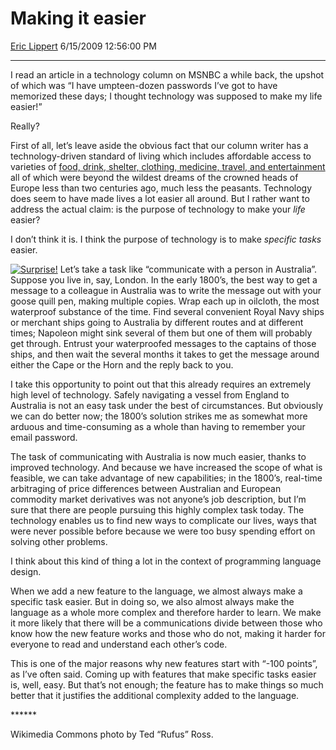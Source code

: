 <div id="page">

# Making it easier

[Eric Lippert](https://social.msdn.microsoft.com/profile/Eric%20Lippert) 6/15/2009 12:56:00 PM

-----

<div id="content">

<div class="mine">

I read an article in a technology column on MSNBC a while back, the upshot of which was “I have umpteen-dozen passwords I’ve got to have memorized these days; I thought technology was supposed to make my life easier\!”

Really?

First of all, let’s leave aside the obvious fact that our column writer has a technology-driven standard of living which includes affordable access to varieties of [food, drink, shelter, clothing, medicine, travel, and entertainment](https://www.youtube.com/watch?v=hSELOCMmw4A) all of which were beyond the wildest dreams of the crowned heads of Europe less than two centuries ago, much less the peasants. Technology does seem to have made lives a lot easier all around. But I rather want to address the actual claim: is the purpose of technology to make your *life* easier?

I don’t think it is. I think the purpose of technology is to make *specific tasks* easier.

[![Surprise\!](https://msdnshared.blob.core.windows.net/media/TNBlogsFS/BlogFileStorage/blogs_msdn/ericlippert/WindowsLiveWriter/Makingiteasier_8BFF/Surprise_thumb_1.jpg "Surprise!")](https://msdnshared.blob.core.windows.net/media/TNBlogsFS/BlogFileStorage/blogs_msdn/ericlippert/WindowsLiveWriter/Makingiteasier_8BFF/Surprise_4.jpg) Let’s take a task like “communicate with a person in Australia”. Suppose you live in, say, London. In the early 1800’s, the best way to get a message to a colleague in Australia was to write the message out with your goose quill pen, making multiple copies. Wrap each up in oilcloth, the most waterproof substance of the time. Find several convenient Royal Navy ships or merchant ships going to Australia by different routes and at different times; Napoleon might sink several of them but one of them will probably get through. Entrust your waterproofed messages to the captains of those ships, and then wait the several months it takes to get the message around either the Cape or the Horn and the reply back to you.

I take this opportunity to point out that this already requires an extremely high level of technology. Safely navigating a vessel from England to Australia is not an easy task under the best of circumstances. But obviously we can do better now; the 1800’s solution strikes me as somewhat more arduous and time-consuming as a whole than having to remember your email password.

The task of communicating with Australia is now much easier, thanks to improved technology. And because we have increased the scope of what is feasible, we can take advantage of new capabilities; in the 1800’s, real-time arbitraging of price differences between Australian and European commodity market derivatives was not anyone’s job description, but I’m sure that there are people pursuing this highly complex task today. The technology enables us to find new ways to complicate our lives, ways that were never possible before because we were too busy spending effort on solving other problems.

I think about this kind of thing a lot in the context of programming language design.

When we add a new feature to the language, we almost always make a specific task easier. But in doing so, we also almost always make the language as a whole more complex and therefore harder to learn. We make it more likely that there will be a communications divide between those who know how the new feature works and those who do not, making it harder for everyone to read and understand each other’s code.

This is one of the major reasons why new features start with “-100 points”, as I’ve often said. Coming up with features that make specific tasks easier is, well, easy. But that’s not enough; the feature has to make things so much better that it justifies the additional complexity added to the language.

\*\*\*\*\*\*

Wikimedia Commons photo by Ted “Rufus” Ross.

</div>

</div>

</div>

